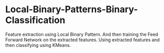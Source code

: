 # Local-Binary-Patterns-Binary-Classification
Feature extraction using Local Binary Pattern. And then training the Feed Forward Network on the extracted features.
Using extracted features and then classifying using KMeans.
